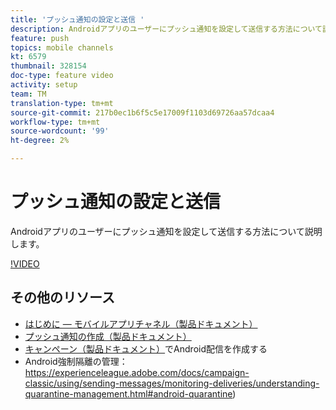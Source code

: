 ```yaml
---
title: 'プッシュ通知の設定と送信 '
description: Androidアプリのユーザーにプッシュ通知を設定して送信する方法について説明します。
feature: push
topics: mobile channels
kt: 6579
thumbnail: 328154
doc-type: feature video
activity: setup
team: TM
translation-type: tm+mt
source-git-commit: 217b0ec1b6f5c5e17009f1103d69726aa57dcaa4
workflow-type: tm+mt
source-wordcount: '99'
ht-degree: 2%

---
```



# プッシュ通知の設定と送信

Androidアプリのユーザーにプッシュ通知を設定して送信する方法について説明します。

[!VIDEO](https://video.tv.adobe.com/v/328154?quality=12)

## その他のリソース

* [はじめに — モバイルアプリチャネル（製品ドキュメント）](https://experienceleague.adobe.com/docs/campaign-classic/using/sending-messages/sending-push-notifications/about-mobile-app-channel.html#about-mobile-app-channel)
* [プッシュ通知の作成（製品ドキュメント）](https://experienceleague.adobe.com/docs/campaign-classic/using/sending-messages/sending-push-notifications/creating-notifications.html#sending-messages)
* [キャンペーン（製品ドキュメント）](https://experienceleague.adobe.com/docs/campaign-classic/using/sending-messages/sending-push-notifications/configure-the-mobile-app/configuring-the-mobile-application-android.html#creating-android-delivery)でAndroid配信を作成する
* Android強制隔離の管理：https://experienceleague.adobe.com/docs/campaign-classic/using/sending-messages/monitoring-deliveries/understanding-quarantine-management.html#android-quarantine)

